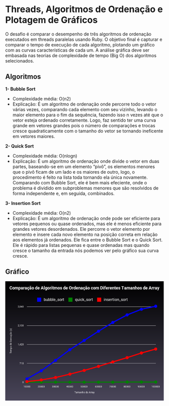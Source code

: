 # Threads, Algoritmos de Ordenação e Plotagem de Gráficos 
O desafio é comparar o desempenho de três algoritmos de ordenação executados em threads paralelas usando Ruby. O objetivo final é capturar e comparar o tempo de execução de cada algoritmo, plotando um gráfico com as curvas características de cada um. A análise gráfica deve ser embasada nas teorias de complexidade de tempo (Big O) dos algoritmos selecionados.
## Algoritmos

<strong>1- Bubble Sort</strong><br>
- Complexidade média: O(n2)<br>
- Explicação: É um algoritmo de ordenação onde percorre todo o vetor várias vezes, comparando cada elemento com seu vizinho, levando o maior elemento para o fim da sequência, fazendo isso n vezes até que o vetor esteja ordenado corretamente. Logo, faz sentido ter uma curva grande em vetores grandes pois o número de comparações e trocas cresce quadraticamente com o tamanho do vetor se tornando ineficente em vetores maiores.

<strong>2- Quick Sort</strong><br>
- Complexidade média: O(nlogn)<br>
- Explicação: É um algoritmo de ordenação onde divide o vetor em duas partes, baseando-se em um elemento “pivô”, os elementos menores que o pivô ficam de um lado e os maiores de outro, logo, o procedimento é feito na lista toda tornando ela única novamente. Comparando com Bubble Sort, ele é bem mais efeciente, onde o problema é dividido em subproblemas menores que são resolvidos de forma independente e, em seguida, combinados.

<strong>3- Insertion Sort</strong><br>
- Complexidade média: O(n2)<br>
- Explicação: É um algoritmo de ordenação onde pode ser eficiente para vetores pequenos ou quase ordenados, mas ele é menos eficiente para grandes vetores desordenados. Ele percorre o vetor elemento por elemento e insere cada novo elemento na posição correta em relação aos elementos já ordenados. Ele fica entre o Bubble Sort e o Quick Sort. Ele é rápido para listas pequenas e quase ordenadas mas quando cresce o tamanho da entrada nós podemos ver pelo gráfico sua curva cresce.

## Gráfico

<img src="comparacao_algoritmos_por_tamanho.png" alt="Comparação de Algoritmos">